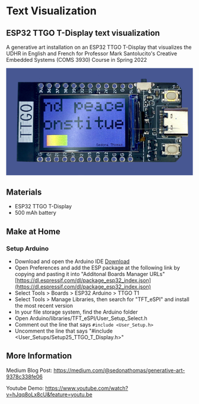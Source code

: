# Text Visualization
## ESP32 TTGO T-Display text visualization

A generative art installation on an  ESP32 TTGO T-Display that visualizes the UDHR in English and French for Professor Mark Santolucito's Creative Embedded Systems (COMS 3930) Course in Spring 2022

![ESP32 TTGO T-Display with the UDHR in English and French with a pride flag](./Images/TTGO_Text_Visualization_3.jpg)

## Materials

 - ESP32 TTGO T-Display
 - 500 mAh battery

## Make at Home

### Setup Arduino

- Download and open the Arduino IDE [Download](https://www.arduino.cc/en/software)
- Open Preferences and add the ESP package at the following link by copying and pasting it into "Additonal Boards Manager URLs" [https://dl.espressif.com/dl/package_esp32_index.json](https://dl.espressif.com/dl/package_esp32_index.json)
- Select Tools > Boards > ESP32 Arduino > TTGO T1
- Select Tools > Manage Libraries, then search for "TFT_eSPI" and install the most recent version
- In your file storage system, find the Arduino folder
- Open Arduino/libraries/TFT_eSPI/User_Setup_Select.h
- Comment out the line that says `#include <User_Setup.h>`
- Uncomment the line that says "#include <User_Setups/Setup25_TTGO_T_Display.h>"

## More Information

Medium Blog Post: https://medium.com/@sedonathomas/generative-art-9378c338fe06

Youtube Demo: https://www.youtube.com/watch?v=hJqq8oLx8cU&feature=youtu.be
